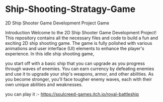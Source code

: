 # Ship-Shooting-Stratagy-Game
2D Ship Shooter Game Development Project
Game 

Introduction
Welcome to the 2D Ship Shooter Game Development Project! This repository contains all the necessary files and code to build a fun and exciting 2D ship shooting game. The game is fully polished with various animations and user interface (UI) elements to enhance the player's experience.
In this idle ship shooting game,

you start off with a basic ship that you can upgrade as you progress through waves of enemies.
You can earn currency by defeating enemies and use it to upgrade your ship's weapons, armor, and other abilities. 
As you become stronger, you'll face tougher enemy waves, each with their own unique abilities and weaknesses.

you can play it :- https://soulcreed-games.itch.io/royal-battleship
